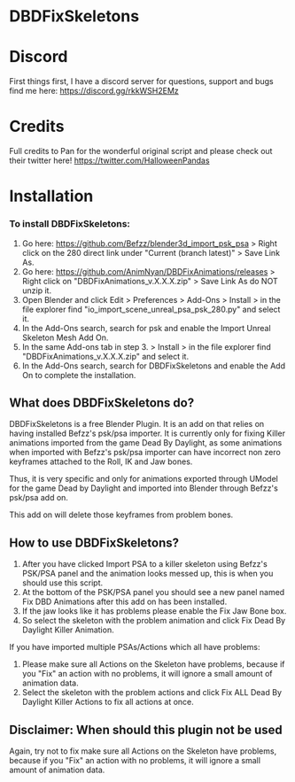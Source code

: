 # DBDFixSkeletons

# Discord
First things first, I have a discord server for questions, support and bugs find me here: https://discord.gg/rkkWSH2EMz

# Credits
Full credits to Pan for the wonderful original script and please check out their twitter here! https://twitter.com/HalloweenPandas

# Installation
### To install DBDFixSkeletons:
1. Go here: https://github.com/Befzz/blender3d_import_psk_psa > Right click on the 280 direct link under "Current (branch latest)" > Save Link As.
2. Go here: https://github.com/AnimNyan/DBDFixAnimations/releases > Right click on "DBDFixAnimations_v.X.X.X.zip" > Save Link As do NOT unzip it.
3. Open Blender and click Edit > Preferences > Add-Ons > Install > in the file explorer find "io_import_scene_unreal_psa_psk_280.py" and select it.
4. In the Add-Ons search, search for psk and enable the Import Unreal Skeleton Mesh Add On.
5. In the same Add-ons tab in step 3. > Install > in the file explorer find "DBDFixAnimations_v.X.X.X.zip" and select it.
6. In the Add-Ons search, search for DBDFixSkeletons and enable the Add On to complete the installation.

## What does DBDFixSkeletons do?
DBDFixSkeletons is a free Blender Plugin. It is an add on that relies on having installed Befzz's psk/psa importer. It is currently only for
fixing Killer animations imported from the game Dead By Daylight, as some animations when imported with Befzz's psk/psa importer can have
incorrect non zero keyframes attached to the Roll, IK and Jaw bones.

Thus, it is very specific and only for animations exported through UModel for the game Dead by Daylight and imported
into Blender through Befzz's psk/psa add on.

This add on will delete those keyframes from problem bones.

## How to use DBDFixSkeletons?
1. After you have clicked Import PSA to a killer skeleton using Befzz's PSK/PSA panel and the animation looks messed up, this is when you should use this script.
2. At the bottom of the PSK/PSA panel you should see a new panel named Fix DBD Animations after this add on has been installed.
3. If the jaw looks like it has problems please enable the Fix Jaw Bone box.
4. So select the skeleton with the problem animation and click Fix Dead By Daylight Killer Animation.

If you have imported multiple PSAs/Actions which all have problems: 
1. Please make sure all Actions on the Skeleton have problems, because if you "Fix" an action with no problems, it will ignore a small amount of animation data.
2. Select the skeleton with the problem actions and click Fix ALL Dead By Daylight Killer Actions to fix all actions at once.

## Disclaimer: When should this plugin not be used
Again, try not to fix make sure all Actions on the Skeleton have problems, because if you "Fix" an action with no problems, it will ignore a small amount of animation data.